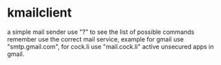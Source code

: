 # kmailclient
a simple mail sender
use "?" to see the list of possible commands
remember use the correct mail service, example for gmail use "smtp.gmail.com", for cock.li use "mail.cock.li"
active unsecured apps in gmail.
